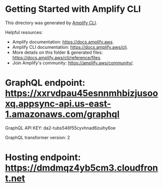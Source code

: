 # Getting Started with Amplify CLI
This directory was generated by [Amplify CLI](https://docs.amplify.aws/cli).

Helpful resources:
- Amplify documentation: https://docs.amplify.aws.
- Amplify CLI documentation: https://docs.amplify.aws/cli.
- More details on this folder & generated files: https://docs.amplify.aws/cli/reference/files.
- Join Amplify's community: https://amplify.aws/community/.


# GraphQL endpoint: https://xxrvdpau45esnnmhbizjusooxq.appsync-api.us-east-1.amazonaws.com/graphql
GraphQL API KEY: da2-tubs546f55cyvhnad6zuihy6oe

GraphQL transformer version: 2


# Hosting endpoint: https://dmdmqz4yb5cm3.cloudfront.net
